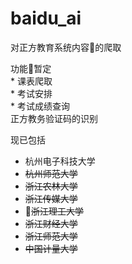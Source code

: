 # baidu_ai 
对正方教育系统内容的爬取

功能暂定  
    * 课表爬取  
    * 考试安排  
    * 考试成绩查询  
正方教务验证码的识别

现已包括
* 杭州电子科技大学
* ~~杭州师范大学~~
* ~~浙江农林大学~~
* ~~浙江传媒大学~~
* ~~浙江理工大学~~
* ~~浙江财经大学~~
* ~~浙江师范大学~~
* ~~中国计量大学~~